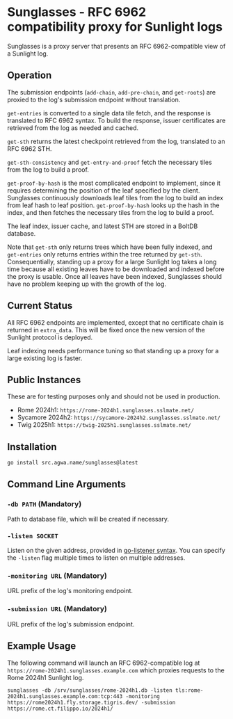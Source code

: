 # Sunglasses - RFC 6962 compatibility proxy for Sunlight logs

Sunglasses is a proxy server that presents an RFC 6962-compatible view of a Sunlight log.

## Operation

The submission endpoints (`add-chain`, `add-pre-chain`, and `get-roots`) are proxied to the log's submission endpoint without translation.

`get-entries` is converted to a single data tile fetch, and the response is translated to RFC 6962 syntax.  To build the response, issuer certificates are retrieved from the log as needed and cached.

`get-sth` returns the latest checkpoint retrieved from the log, translated to an RFC 6962 STH.

`get-sth-consistency` and `get-entry-and-proof` fetch the necessary tiles from the log to build a proof.

`get-proof-by-hash` is the most complicated endpoint to implement, since it requires determining the position of the leaf specified by the client.  Sunglasses continuously downloads leaf tiles from the log to build an index from leaf hash to leaf position.  `get-proof-by-hash` looks up the hash in the index, and then fetches the necessary tiles from the log to build a proof.

The leaf index, issuer cache, and latest STH are stored in a BoltDB database.

Note that `get-sth` only returns trees which have been fully indexed, and `get-entries` only returns entries within the tree returned by `get-sth`.  Consequentially, standing up a proxy for a large Sunlight log takes a long time because all existing leaves have to be downloaded and indexed before the proxy is usable.  Once all leaves have been indexed, Sunglasses should have no problem keeping up with the growth of the log.

## Current Status

All RFC 6962 endpoints are implemented, except that no certificate chain is returned in `extra_data`.  This will be fixed once the new version of the Sunlight protocol is deployed.

Leaf indexing needs performance tuning so that standing up a proxy for a large existing log is faster.

## Public Instances

These are for testing purposes only and should not be used in production.

* Rome 2024h1: `https://rome-2024h1.sunglasses.sslmate.net/`
* Sycamore 2024h2: `https://sycamore-2024h2.sunglasses.sslmate.net/`
* Twig 2025h1: `https://twig-2025h1.sunglasses.sslmate.net/`

## Installation

```
go install src.agwa.name/sunglasses@latest
```

## Command Line Arguments

### `-db PATH` (Mandatory)

Path to database file, which will be created if necessary.

### `-listen SOCKET`

Listen on the given address, provided in [go-listener syntax](https://pkg.go.dev/src.agwa.name/go-listener#readme-listener-syntax).  You can specify the `-listen` flag multiple times to listen on multiple addresses.

### `-monitoring URL` (Mandatory)

URL prefix of the log's monitoring endpoint.

### `-submission URL` (Mandatory)

URL prefix of the log's submission endpoint.

## Example Usage

The following command will launch an RFC 6962-compatible log at `https://rome-2024h1.sunglasses.example.com` which proxies requests to the Rome 2024h1 Sunlight log.

```
sunglasses -db /srv/sunglasses/rome-2024h1.db -listen tls:rome-2024h1.sunglasses.example.com:tcp:443 -monitoring https://rome2024h1.fly.storage.tigris.dev/ -submission https://rome.ct.filippo.io/2024h1/
```
